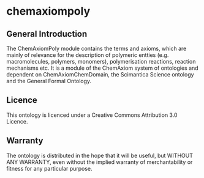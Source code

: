 chemaxiompoly
=============

General Introduction
--------------------
The ChemAxiomPoly module contains the terms and axioms, which are mainly of relevance for the description of polymeric entties (e.g. macromolecules, polymers, monomers), polymerisation reactions, reaction mechanisms etc. It is a module of the ChemAxiom system of ontologies and dependent on ChemAxiomChemDomain, the Scimantica Science ontology and the General Formal Ontology.

Licence
-------
This ontology is licenced under a Creative Commons Attribution 3.0 Licence.


Warranty
--------
The ontology is distributed in the hope that it will be useful, but WITHOUT ANY WARRANTY, even without the implied warranty of merchantability or fitness for any particular purpose.